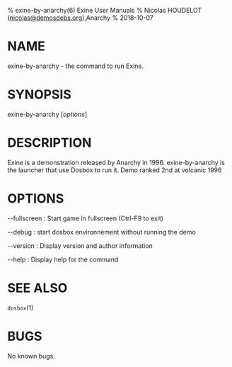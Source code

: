 % exine-by-anarchy(6) Exine User Manuals
% Nicolas HOUDELOT (nicolas@demosdebs.org),Anarchy
% 2018-10-07

# NAME
exine-by-anarchy - the command to run Exine.

# SYNOPSIS
exine-by-anarchy [*options*]

# DESCRIPTION
Exine is a demonstration released by Anarchy in 1996.
exine-by-anarchy is the launcher that use Dosbox to run it.
Demo ranked 2nd at volcanic 1996

# OPTIONS
\--fullscreen
:   Start game in fullscreen (Ctrl-F9 to exit)

\--debug
:   start dosbox environnement without running the demo

\--version
:   Display version and author information

\--help
:   Display help for the command

# SEE ALSO
`dosbox`(1)

# BUGS
No known bugs.
